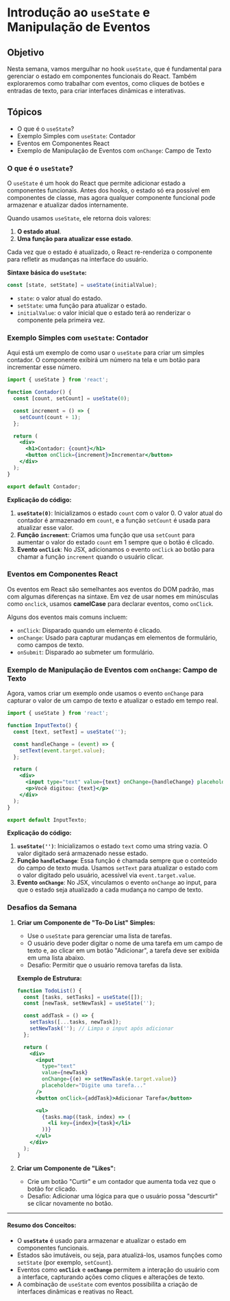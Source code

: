 # Introdução ao `useState` e Manipulação de Eventos

## Objetivo  
Nesta semana, vamos mergulhar no hook `useState`, que é fundamental para gerenciar o estado em componentes funcionais do React. Também exploraremos como trabalhar com eventos, como cliques de botões e entradas de texto, para criar interfaces dinâmicas e interativas.

## Tópicos
- O que é o `useState`?
- Exemplo Simples com `useState`: Contador
- Eventos em Componentes React
- Exemplo de Manipulação de Eventos com `onChange`: Campo de Texto

### O que é o `useState`?

O `useState` é um hook do React que permite adicionar estado a componentes funcionais. Antes dos hooks, o estado só era possível em componentes de classe, mas agora qualquer componente funcional pode armazenar e atualizar dados internamente.

Quando usamos `useState`, ele retorna dois valores:
1. **O estado atual**.
2. **Uma função para atualizar esse estado**.

Cada vez que o estado é atualizado, o React re-renderiza o componente para refletir as mudanças na interface do usuário.

**Sintaxe básica do `useState`:**
```jsx
const [state, setState] = useState(initialValue);
```

- `state`: o valor atual do estado.
- `setState`: uma função para atualizar o estado.
- `initialValue`: o valor inicial que o estado terá ao renderizar o componente pela primeira vez.

### Exemplo Simples com `useState`: Contador

Aqui está um exemplo de como usar o `useState` para criar um simples contador. O componente exibirá um número na tela e um botão para incrementar esse número.

```jsx
import { useState } from 'react';

function Contador() {
  const [count, setCount] = useState(0);

  const increment = () => {
    setCount(count + 1);
  };

  return (
    <div>
      <h1>Contador: {count}</h1>
      <button onClick={increment}>Incrementar</button>
    </div>
  );
}

export default Contador;
```

**Explicação do código:**
1. **`useState(0)`**: Inicializamos o estado `count` com o valor 0. O valor atual do contador é armazenado em `count`, e a função `setCount` é usada para atualizar esse valor.
2. **Função `increment`**: Criamos uma função que usa `setCount` para aumentar o valor do estado `count` em 1 sempre que o botão é clicado.
3. **Evento `onClick`**: No JSX, adicionamos o evento `onClick` ao botão para chamar a função `increment` quando o usuário clicar.

### Eventos em Componentes React

Os eventos em React são semelhantes aos eventos do DOM padrão, mas com algumas diferenças na sintaxe. Em vez de usar nomes em minúsculas como `onclick`, usamos **camelCase** para declarar eventos, como `onClick`.

Alguns dos eventos mais comuns incluem:
- `onClick`: Disparado quando um elemento é clicado.
- `onChange`: Usado para capturar mudanças em elementos de formulário, como campos de texto.
- `onSubmit`: Disparado ao submeter um formulário.

### Exemplo de Manipulação de Eventos com `onChange`: Campo de Texto

Agora, vamos criar um exemplo onde usamos o evento `onChange` para capturar o valor de um campo de texto e atualizar o estado em tempo real.

```jsx
import { useState } from 'react';

function InputTexto() {
  const [text, setText] = useState('');

  const handleChange = (event) => {
    setText(event.target.value);
  };

  return (
    <div>
      <input type="text" value={text} onChange={handleChange} placeholder="Digite algo..." />
      <p>Você digitou: {text}</p>
    </div>
  );
}

export default InputTexto;
```

**Explicação do código:**
1. **`useState('')`**: Inicializamos o estado `text` como uma string vazia. O valor digitado será armazenado nesse estado.
2. **Função `handleChange`**: Essa função é chamada sempre que o conteúdo do campo de texto muda. Usamos `setText` para atualizar o estado com o valor digitado pelo usuário, acessível via `event.target.value`.
3. **Evento `onChange`**: No JSX, vinculamos o evento `onChange` ao input, para que o estado seja atualizado a cada mudança no campo de texto.

### Desafios da Semana

1. **Criar um Componente de "To-Do List" Simples:**
   - Use o `useState` para gerenciar uma lista de tarefas.
   - O usuário deve poder digitar o nome de uma tarefa em um campo de texto e, ao clicar em um botão "Adicionar", a tarefa deve ser exibida em uma lista abaixo.
   - Desafio: Permitir que o usuário remova tarefas da lista.

   **Exemplo de Estrutura:**
   ```jsx
   function TodoList() {
     const [tasks, setTasks] = useState([]);
     const [newTask, setNewTask] = useState('');

     const addTask = () => {
       setTasks([...tasks, newTask]);
       setNewTask(''); // Limpa o input após adicionar
     };

     return (
       <div>
         <input
           type="text"
           value={newTask}
           onChange={(e) => setNewTask(e.target.value)}
           placeholder="Digite uma tarefa..."
         />
         <button onClick={addTask}>Adicionar Tarefa</button>

         <ul>
           {tasks.map((task, index) => (
             <li key={index}>{task}</li>
           ))}
         </ul>
       </div>
     );
   }
   ```

2. **Criar um Componente de "Likes":**
   - Crie um botão "Curtir" e um contador que aumenta toda vez que o botão for clicado.
   - Desafio: Adicionar uma lógica para que o usuário possa "descurtir" se clicar novamente no botão.

---

#### Resumo dos Conceitos:
- O **`useState`** é usado para armazenar e atualizar o estado em componentes funcionais.
- Estados são imutáveis, ou seja, para atualizá-los, usamos funções como `setState` (por exemplo, `setCount`).
- Eventos como **`onClick`** e **`onChange`** permitem a interação do usuário com a interface, capturando ações como cliques e alterações de texto.
- A combinação de `useState` com eventos possibilita a criação de interfaces dinâmicas e reativas no React.
